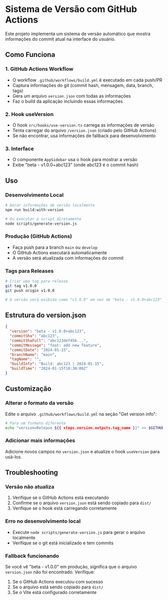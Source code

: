 # Sistema de Versão com GitHub Actions

Este projeto implementa um sistema de versão automático que mostra informações do commit atual na interface do usuário.

## Como Funciona

### 1. GitHub Actions Workflow

- O workflow `.github/workflows/build.yml` é executado em cada push/PR
- Captura informações do git (commit hash, mensagem, data, branch, tags)
- Gera um arquivo `version.json` com todas as informações
- Faz o build da aplicação incluindo essas informações

### 2. Hook useVersion

- O hook `src/hooks/use-version.ts` carrega as informações de versão
- Tenta carregar do arquivo `/version.json` (criado pelo GitHub Actions)
- Se não encontrar, usa informações de fallback para desenvolvimento

### 3. Interface

- O componente `AppSidebar` usa o hook para mostrar a versão
- Exibe "beta - v1.0.0+abc123" (onde abc123 é o commit hash)

## Uso

### Desenvolvimento Local

```bash
# Gerar informações de versão localmente
npm run build:with-version

# Ou executar o script diretamente
node scripts/generate-version.js
```

### Produção (GitHub Actions)

- Faça push para a branch `main` ou `develop`
- O GitHub Actions executará automaticamente
- A versão será atualizada com informações do commit

### Tags para Releases

```bash
# Criar uma tag para release
git tag v1.0.0
git push origin v1.0.0

# A versão será exibida como "v1.0.0" em vez de "beta - v1.0.0+abc123"
```

## Estrutura do version.json

```json
{
  "version": "beta - v1.0.0+abc123",
  "commitSha": "abc123",
  "commitShaFull": "abc123def456...",
  "commitMessage": "feat: add new feature",
  "commitDate": "2024-01-15",
  "branchName": "main",
  "tagName": "",
  "buildInfo": "Build: abc123 | 2024-01-15",
  "buildTime": "2024-01-15T10:30:00Z"
}
```

## Customização

### Alterar o formato da versão

Edite o arquivo `.github/workflows/build.yml` na seção "Get version info":

```bash
# Para um formato diferente
echo "version=Release ${{ steps.version.outputs.tag_name }}" >> $GITHUB_OUTPUT
```

### Adicionar mais informações

Adicione novos campos no `version.json` e atualize o hook `useVersion` para usá-los.

## Troubleshooting

### Versão não atualiza

1. Verifique se o GitHub Actions está executando
2. Confirme se o arquivo `version.json` está sendo copiado para `dist/`
3. Verifique se o hook está carregando corretamente

### Erro no desenvolvimento local

- Execute `node scripts/generate-version.js` para gerar o arquivo localmente
- Verifique se o git está inicializado e tem commits

### Fallback funcionando

Se você vê "beta - v1.0.0" em produção, significa que o arquivo `version.json` não foi encontrado. Verifique:

1. Se o GitHub Actions executou com sucesso
2. Se o arquivo está sendo copiado para `dist/`
3. Se o Vite está configurado corretamente
